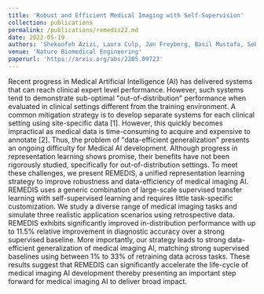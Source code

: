 ```yaml
---
title: 'Robust and Efficient Medical Imaging with Self-Supervision'
collection: publications
permalink: /publications/remedis22.md
date: 2022-05-19
authors: 'Shekoofeh Azizi, Laura Culp, Jan Freyberg, Basil Mustafa, Sebastien Baur, Simon Kornblith, Ting Chen, Patricia MacWilliams, S. Sara Mahdavi, Ellery Wulczyn, Boris Babenko, Megan Wilson, Aaron Loh, Po-Hsuan Cameron Chen, Yuan Liu, Pinal Bavishi, Scott Mayer McKinney, Jim Winkens, Abhijit Guha Roy, Zach Beaver, Fiona Ryan, Justin Krogue, Mozziyar Etemadi, Umesh Telang, Yun Liu, Lily Peng, Greg S. Corrado, Dale R. Webster, David Fleet, Geoffrey Hinton, Neil Houlsby, Alan Karthikesalingam, Mohammad Norouzi, Vivek Natarajan'
venue: 'Nature Biomedical Engineering'
paperurl: 'https://arxiv.org/abs/2205.09723'
---
```


Recent progress in Medical Artificial Intelligence (AI) has delivered systems that can reach clinical expert level performance. However, such systems tend to demonstrate sub-optimal "out-of-distribution" performance when evaluated in clinical settings different from the training environment. A common mitigation strategy is to develop separate systems for each clinical setting using site-specific data [1]. However, this quickly becomes impractical as medical data is time-consuming to acquire and expensive to annotate [2]. Thus, the problem of "data-efficient generalization" presents an ongoing difficulty for Medical AI development. Although progress in representation learning shows promise, their benefits have not been rigorously studied, specifically for out-of-distribution settings. To meet these challenges, we present REMEDIS, a unified representation learning strategy to improve robustness and data-efficiency of medical imaging AI. REMEDIS uses a generic combination of large-scale supervised transfer learning with self-supervised learning and requires little task-specific customization. We study a diverse range of medical imaging tasks and simulate three realistic application scenarios using retrospective data. REMEDIS exhibits significantly improved in-distribution performance with up to 11.5% relative improvement in diagnostic accuracy over a strong supervised baseline. More importantly, our strategy leads to strong data-efficient generalization of medical imaging AI, matching strong supervised baselines using between 1% to 33% of retraining data across tasks. These results suggest that REMEDIS can significantly accelerate the life-cycle of medical imaging AI development thereby presenting an important step forward for medical imaging AI to deliver broad impact.